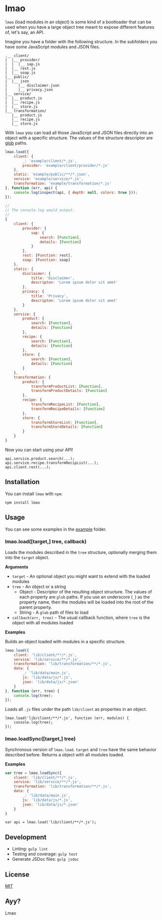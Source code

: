 # lmao

`lmao` (load modules in an object) is some kind of a bootloader that can be used when you have a large object tree meant
to expose different features of, let's say, an API.

Imagine you have a folder with the following structure. In the subfolders you have some JavaScript modules and JSON
files.

```
.__ client/
|  |__ provider/
|  |  |__ sap.js
|  |__ rest.js
|  |__ soap.js
|__ public/
|  |__ json
|     |__ disclaimer.json
|     |__ privacy.json
|__ service/
|  |__ product.js
|  |__ recipe.js
|  |__ store.js
|__ transformation/
   |__ product.js
   |__ recipe.js
   |__ store.js
```

With `lmao` you can load all those JavaScript and JSON files directly into an object with a specific structure. The
values of the structure descriptor are [glob](https://www.npmjs.com/package/glob) paths.
 
```javascript
lmao.load({
    client: {
        _: 'example/client/*.js',
        provider: 'example/client/provider/*.js'
    },
    static: 'example/public/**/*.json',
    service: 'example/service/*.js',
    transformation: 'example/transformation/*.js'
}, function (err, api) {
    console.log(inspect(api, { depth: null, colors: true }));
});

//
// The console.log would output:
//
{
    client: {
        provider: {
            sap: {
                search: [Function],
                details: [Function]
            }
        },
        rest: [Function: rest],
        soap: [Function: soap]
    },
    static: {
        disclaimer: {
            title: 'Disclaimer',
            descripton: 'Lorem ipsum dolor sit amet'
        },
        privacy: {
            title: 'Privacy',
            descripton: 'Lorem ipsum dolor sit amet'
        }
    },
    service: {
        product: {
            search: [Function],
            details: [Function]
        },
        recipe: {
            search: [Function],
            details: [Function]
        },
        store: {
            search: [Function],
            details: [Function]
        }
    },
    transformation: {
        product: {
            transformProductList: [Function],
            transformProductDetails: [Function]
        },
        recipe: {
            transformRecipeList: [Function],
            transformRecipeDetails: [Function]
        },
        store: {
            transformStoreList: [Function],
            transformStoreDetails: [Function]
        }
    }
}
```

Now you can start using your API!

```
api.service.product.search(...);
api.service.recipe.transformRecipList(...);
api.client.rest(...);
```

## Installation

You can install `lmao` with `npm`:

```
npm install lmao
```

## Usage

You can see some examples in the [example](example) folder.

### lmao.load([target,] tree, callback)

Loads the modules described in the `tree` structure, optionally merging them into the `target` object.

**Arguments**

* `target` - An optional object you might want to extend with the loaded modules
* `tree` - An object or a string
    * Object - Descriptor of the resulting object structure. The values of each property are `glob` paths. If you use an underscore (`_`) as the property name, then the modules will be loaded into the root of the parent property.
    * String - A `glob` path of files to load
* `callback(err, tree)` - The usual callback function, where `tree` is the object with all modules loaded

**Examples**

Builds an object loaded with modules in a specific structure. 

```javascript
lmao.load({
    client: 'lib/client/**/*.js',
    service: 'lib/service/**/*.js', 
    transformation: 'lib/transformation/**/*.js',
    data: {
        _: 'lib/data/main.js',
        js: 'lib/data/js/*.js',
        json: 'lib/data/js/*.json'
    }
}, function (err, tree) {
    console.log(tree);
});
```

Loads all `.js` files under the path `lib/client` as properties in an object.

```
lmao.load('lib/client/**/*.js', function (err, modules) {
    console.log(tree);
});
```

### lmao.loadSync([target,] tree)

Synchronous version of `lmao.load`. `target` and `tree` have the same behavior described before. Returns a object with all modules loaded.

**Examples**

```javascript
var tree = lmao.loadSync({
    client: 'lib/client/**/*.js',
    service: 'lib/service/**/*.js', 
    transformation: 'lib/transformation/**/*.js',
    data: {
        _: 'lib/data/main.js',
        js: 'lib/data/js/*.js',
        json: 'lib/data/js/*.json'
    }
}
```

```
var api = lmao.load('lib/client/**/*.js');
```

## Development

* Linting: `gulp lint`
* Testing and coverage: `gulp test`
* Generate JSDoc files: `gulp jsdoc`

## License

[MIT](LICENSE)

## Ayy?

Lmao